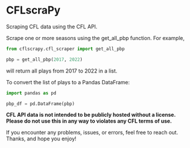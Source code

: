 # CFLscraPy

Scraping CFL data using the CFL API.

Scrape one or more seasons using the get_all_pbp function. For example,

```python
from cflscrapy.cfl_scraper import get_all_pbp

pbp = get_all_pbp(2017, 2022)
```

will return all plays from 2017 to 2022 in a list.

To convert the list of plays to a Pandas DataFrame:

```python
import pandas as pd

pbp_df = pd.DataFrame(pbp)
```

**CFL API data is not intended to be publicly hosted without a license. Please do not use this in any way to violates any CFL terms of use.**

If you encounter any problems, issues, or errors, feel free to reach out. Thanks, and hope you enjoy!
